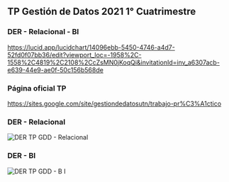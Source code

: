 ## TP Gestión de Datos 2021 1° Cuatrimestre

### DER - Relacional - BI

https://lucid.app/lucidchart/14096ebb-5450-4746-a4d7-52fd0f07bb36/edit?viewport_loc=-1958%2C-1558%2C4819%2C2108%2CcZsMN0jKoqQi&invitationId=inv_a6307acb-e639-44e9-ae0f-50c156b568de

### Página oficial TP

https://sites.google.com/site/gestiondedatosutn/trabajo-pr%C3%A1ctico

### DER - Relacional

![DER TP GDD - Relacional](https://user-images.githubusercontent.com/62452207/139164700-3f5458a7-8923-4014-86ea-c45cdcb1750a.png)

### DER - BI

![DER TP GDD - B I](https://user-images.githubusercontent.com/62452207/139164732-be99252c-5f6c-4283-bc61-d7b0adbcef3a.png)
